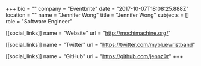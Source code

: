 +++
bio = ""
company = "Eventbrite"
date = "2017-10-07T18:08:25.888Z"
location = ""
name = "Jennifer Wong"
title = "Jennifer Wong"
subjects = []
role = "Software Engineer"

[[social_links]]
  name = "Website"
  url = "http://mochimachine.org/"

[[social_links]]
  name = "Twitter"
  url = "https://twitter.com/mybluewristband"

[[social_links]]
  name = "GitHub"
  url = "https://github.com/jennz0r"
+++
